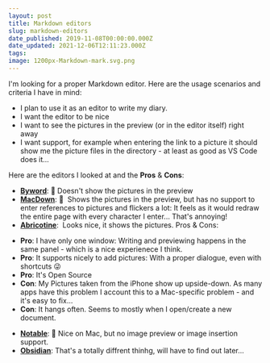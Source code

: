 ```yaml
---
layout: post
title: Markdown editors
slug: markdown-editors
date_published: 2019-11-08T00:00:00.000Z
date_updated: 2021-12-06T12:11:23.000Z
tags: 
image: 1200px-Markdown-mark.svg.png
---
```


I'm looking for a proper Markdown editor. Here are the usage scenarios and criteria I have in mind:

- I plan to use it as an editor to write my diary. 
- I want the editor to be nice
- I want to see the pictures in the preview (or in the editor itself) right away
- I want support, for example when entering the link to a picture it should show me the picture files in the directory - at least as good as VS Code does it...

Here are the editors I looked at and the **Pros** & **Cons**:

- **[Byword](https://bywordapp.com)**: 🛑 Doesn't show the pictures in the preview
- **[MacDown](https://macdown.uranusjr.com)**: 🛑  Shows the pictures in the preview, but has no support to enter references to pictures and flickers a lot: It feels as it would redraw the entire page with every character I enter... That's annoying!
- **[Abricotine](https://github.com/brrd/abricotine/tree/master)**:  Looks nice, it shows the pictures. Pros & Cons:   
* **Pro**: I have only one window: Writing and previewing happens in the same panel - which is a nice experienece I think.    
* **Pro**: It supports nicely to add pictures: With a proper dialogue, even with shortcuts 😜    
* **Pro**: It's Open Source    
* **Con**: My Pictures taken from the iPhone show up upside-down. As many apps have this problem I account this to a Mac-specific problem - and it's easy to fix...    
* **Con**: It hangs often. Seems to mostly when I open/create a new document.
- **[Notable](https://notable.app)**: 🛑 Nice on Mac, but no image preview or image insertion support.
- **[Obsidian](https://obsidian.md)**: That's a totally diffrent thinhg, will have to find out later...
